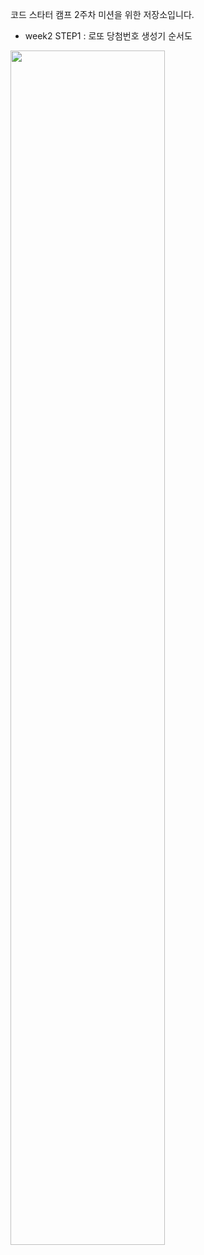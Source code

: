 코드 스타터 캠프 2주차 미션을 위한 저장소입니다.

+ week2 STEP1 : 로또 당첨번호 생성기 순서도
<img width=70% src="https://user-images.githubusercontent.com/82566116/164226693-f5516fdf-4abc-4933-bc67-e08a086c9a09.png">
